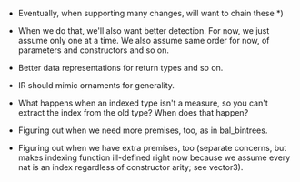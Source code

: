
* Eventually, when supporting many changes, will want to chain these *)

* When we do that, we'll also want better detection. For now, we just assume only one at a time. We also assume same order for now, of parameters and constructors and so on.

* Better data representations for return types and so on.

* IR should mimic ornaments for generality.

* What happens when an indexed type isn't a measure, so you can't extract the index from the old type? When does that happen?

* Figuring out when we need more premises, too, as in bal_bintrees.

* Figuring out when we have extra premises, too (separate concerns, but makes indexing function ill-defined right now because we assume every nat is an index regardless of constructor arity; see vector3).
